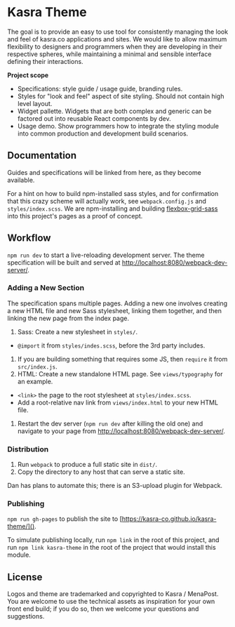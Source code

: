 # Kasra Theme

The goal is to provide an easy to use tool for consistently managing the look and feel of kasra.co applications and sites. We would like to allow maximum flexibility to designers and programmers when they are developing in their respective spheres, while maintaining a minimal and sensible interface defining their interactions.

**Project scope**

- Specifications: style guide / usage guide, branding rules.
- Styles for "look and feel" aspect of site styling. Should not contain high level layout.
- Widget pallette. Widgets that are both complex and generic can be factored out into reusable React components by dev.
- Usage demo. Show programmers how to integrate the styling module into common production and development build scenarios.

## Documentation

Guides and specifications will be linked from here, as they become available.

For a hint on how to build npm-installed sass styles, and for confirmation that this crazy scheme will actually work, see `webpack.config.js` and `styles/index.scss`. We are npm-installing and building [flexbox-grid-sass](http://flexboxgrid.vivid-websolutions.nl/) into this project's pages as a proof of concept.

## Workflow

`npm run dev` to start a live-reloading development server. The theme specification will be built and served at [http://localhost:8080/webpack-dev-server/]().

### Adding a New Section

The specification spans multiple pages. Adding a new one involves creating a new HTML file and new Sass stylesheet, linking them together, and then linking the new page from the index page.

1. Sass: Create a new stylesheet in `styles/`.
  - `@import` it from `styles/indes.scss`, before the 3rd party includes.
1. If you are building something that requires some JS, then `require` it from `src/index.js`.
1. HTML: Create a new standalone HTML page. See `views/typography` for an example.
  - `<link>` the page to the root stylesheet at `styles/index.scss`.
  - Add a root-relative nav link from `views/index.html` to your new HTML file.
1. Restart the dev server (`npm run dev` after killing the old one) and navigate to your page from [http://localhost:8080/webpack-dev-server/]().


### Distribution

1. Run `webpack` to produce a full static site in `dist/`.
1. Copy the directory to any host that can serve a static site.

Dan has plans to automate this; there is an S3-upload plugin for Webpack.

### Publishing

`npm run gh-pages` to publish the site to [https://kasra-co.github.io/kasra-theme/]().

To simulate publishing locally, run `npm link` in the root of this project, and run `npm link kasra-theme` in the root of the project that would install this module.

## License

Logos and theme are trademarked and copyrighted to Kasra / MenaPost. You are welcome to use the technical assets as inspiration for your own front end build; if you do so, then we welcome your questions and suggestions.
